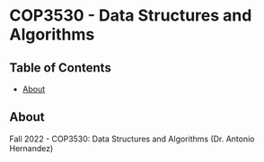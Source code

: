 # COP3530 - Data Structures and Algorithms

## Table of Contents

- [About](#about)

## About <a name = "about"></a>

Fall 2022 - COP3530: Data Structures and Algorithms (Dr. Antonio Hernandez)
